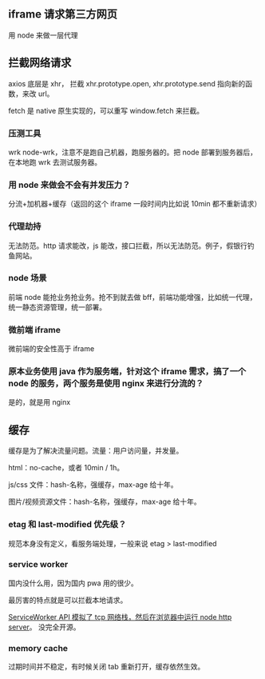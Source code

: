 ## iframe 请求第三方网页

用 node 来做一层代理

## 拦截网络请求

axios 底层是 xhr， 拦截 xhr.prototype.open, xhr.prototype.send 指向新的函数，来改 url。

fetch 是 native 原生实现的，可以重写 window.fetch 来拦截。

### 压测工具

wrk node-wrk，注意不是跑自己机器，跑服务器的。把 node 部署到服务器后，在本地跑 wrk 去测试服务器。

### 用 node 来做会不会有并发压力？

分流+加机器+缓存（返回的这个 iframe 一段时间内比如说 10min 都不重新请求）

### 代理劫持

无法防范。http 请求能改，js 能改，接口拦截，所以无法防范。例子，假银行钓鱼网站。

### node 场景

前端 node 能抢业务抢业务。抢不到就去做 bff，前端功能增强，比如统一代理，统一静态资源管理，统一部署。

### 微前端 iframe

微前端的安全性高于 iframe

### 原本业务使用 java 作为服务端，针对这个 iframe 需求，搞了一个 node 的服务，两个服务是使用 nginx 来进行分流的？

是的，就是用 nginx

## 缓存

缓存是为了解决流量问题。流量：用户访问量，并发量。

html：no-cache，或者 10min / 1h。

js/css 文件：hash-名称，强缓存，max-age 给十年。

图片/视频资源文件：hash-名称，强缓存，max-age 给十年。

### etag 和 last-modified 优先级？

规范本身没有定义，看服务端处理，一般来说 etag > last-modified

### service worker

国内没什么用，因为国内 pwa 用的很少。

最厉害的特点就是可以拦截本地请求。

[ServiceWorker API 模拟了 tcp 网络栈，然后在浏览器中运行 node http server](https://blog.stackblitz.com/posts/introducing-webcontainers/)。 没完全开源。

### memory cache

过期时间并不稳定，有时候关闭 tab 重新打开，缓存依然生效。
